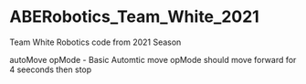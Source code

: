 # ABERobotics_Team_White_2021
Team White Robotics code from 2021 Season

autoMove opMode - Basic Automtic move opMode should move forward for 4 seeconds then stop
